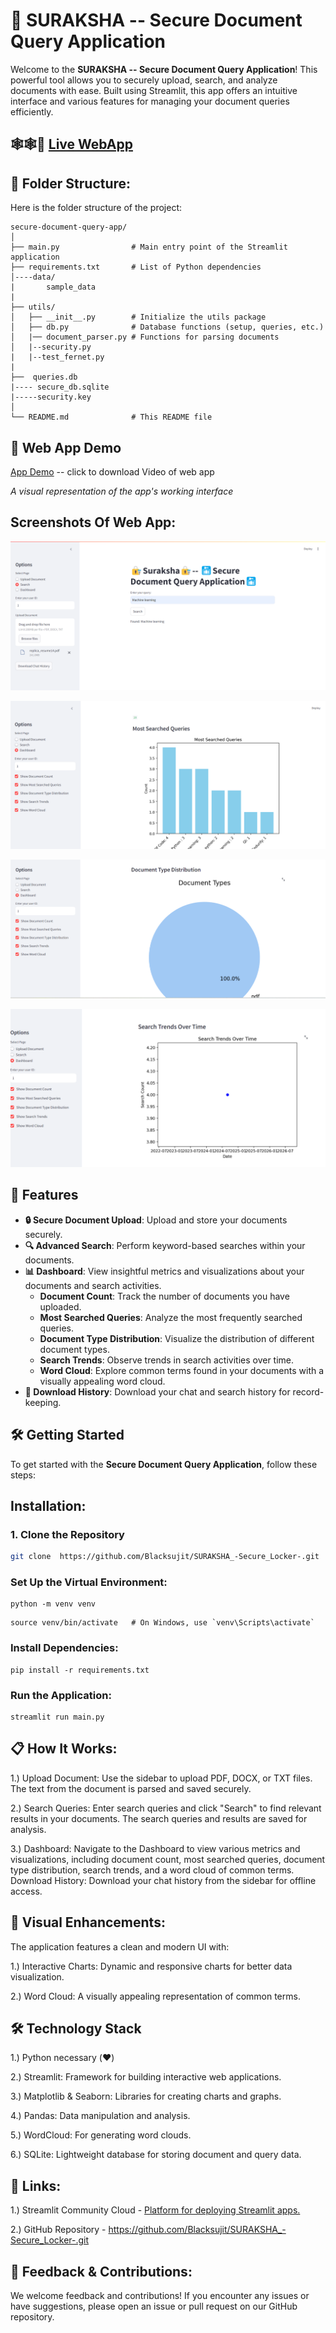 # 📄 **SURAKSHA -- Secure Document Query Application**

Welcome to the **SURAKSHA -- Secure Document Query Application**! This powerful tool allows you to securely upload, search, and analyze documents with ease. Built using Streamlit, this app offers an intuitive interface and various features for managing your document queries efficiently.

## 🕸️🕸️📲 [Live WebApp](https://suraksha.streamlit.app/)

## 📂 Folder Structure:

Here is the folder structure of the project:

```
secure-document-query-app/
│
├── main.py                # Main entry point of the Streamlit application
├── requirements.txt       # List of Python dependencies
│----data/
|       sample_data
|
├── utils/
│   ├── __init__.py        # Initialize the utils package
│   ├── db.py              # Database functions (setup, queries, etc.)
│   |── document_parser.py # Functions for parsing documents
│   |--security.py
|   |--test_fernet.py
|
├──  queries.db
|---- secure_db.sqlite
|-----security.key
│
└── README.md              # This README file

```


## 🌟 **Web App Demo**

[App Demo](recording.mp4) -- click to download Video of web app 

_A visual representation of the app's working interface_


## Screenshots Of Web App:


![alt text](<Screenshot 2024-08-09 213208.png>)


![alt text](image.png)


![alt text](<image copy.png>)


![alt text](newimg.png)



## 🚀 **Features**

- **🔒 Secure Document Upload**: Upload and store your documents securely.
- **🔍 Advanced Search**: Perform keyword-based searches within your documents.
- **📊 Dashboard**: View insightful metrics and visualizations about your documents and search activities.
  - **Document Count**: Track the number of documents you have uploaded.
  - **Most Searched Queries**: Analyze the most frequently searched queries.
  - **Document Type Distribution**: Visualize the distribution of different document types.
  - **Search Trends**: Observe trends in search activities over time.
  - **Word Cloud**: Explore common terms found in your documents with a visually appealing word cloud.
- **💾 Download History**: Download your chat and search history for record-keeping.

## 🛠️ **Getting Started**

To get started with the **Secure Document Query Application**, follow these steps:


## Installation:


### 1. **Clone the Repository**

```bash
git clone  https://github.com/Blacksujit/SURAKSHA_-Secure_Locker-.git

```

### **Set Up the Virtual Environment**:

```
python -m venv venv

```
```
source venv/bin/activate   # On Windows, use `venv\Scripts\activate`
```

### **Install Dependencies**:

```
pip install -r requirements.txt

```

### **Run the Application**:

```
streamlit run main.py

```

## 📋 How It Works:


1.) Upload Document: Use the sidebar to upload PDF, DOCX, or TXT files. The text from the document is parsed and saved securely.

2.) Search Queries: Enter search queries and click "Search" to find relevant results in your documents. The search queries and results are saved for analysis.

3.) Dashboard: Navigate to the Dashboard to view various metrics and visualizations, including document count, most searched queries, document type distribution, search trends, and a word cloud of common terms.
Download History: Download your chat history from the sidebar for offline access.

## 🎨 Visual Enhancements:

The application features a clean and modern UI with:

 
1.) Interactive Charts: Dynamic and responsive charts for better data visualization.

2.) Word Cloud: A visually appealing representation of common terms.

## 🛠️ Technology Stack

1.) Python necessary (❤️)

2.) Streamlit: Framework for building interactive web applications.

3.) Matplotlib & Seaborn: Libraries for creating charts and graphs.

4.) Pandas: Data manipulation and analysis.

5.) WordCloud: For generating word clouds.

6.) SQLite: Lightweight database for storing document and query data.


## 🔗 Links:

1.) Streamlit Community Cloud - [Platform for deploying Streamlit apps.](https://share.streamlit.io/deploy?repository=Blacksujit%2FSURAKSHA_-Secure_Locker-&branch=main&mainModule=main.py)

2.) GitHub Repository -  https://github.com/Blacksujit/SURAKSHA_-Secure_Locker-.git

## 💬 Feedback & Contributions:

We welcome feedback and contributions! If you encounter any issues or have suggestions, please open an issue or pull request on our GitHub repository.

